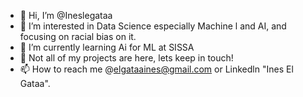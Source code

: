 - 👋 Hi, I’m @Ineslegataa
- 👀 I’m interested in Data Science especially Machine l and AI, and focusing on racial bias on it.
- 🌱 I’m currently learning Ai for ML at SISSA
- 💞️ Not all of my projects are here, lets keep in touch!
- 📫 How to reach me @elgataaines@gmail.com or Linkedln "Ines El Gataa".

<!---
Ineslegataa/Ineslegataa is a ✨ special ✨ repository because its `README.md` (this file) appears on your GitHub profile.
You can click the Preview link to take a look at your changes.
--->
